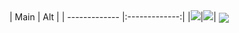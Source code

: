 <a class="status-container">
| Main         | Alt            |
| ------------- |:-------------:|
|<img src="https://lanyard.cnrad.dev/api/938557606820204625?idleMessage=Probably%20doing%20something%20else..." href="https://discord.com/users/938557606820204625" />|<img src="https://lanyard.cnrad.dev/api/750781478991954031?hideDiscrim=true&idleMessage=Using%20My%20Main%20Account..." />|
</a>

<a href="https://github.com/ItsJustJoshDev">
  <img align="center" src="https://github-readme-stats.vercel.app/api/top-langs/?username=itsjustjoshdev&layout=compact&theme=dark" />
</a>
